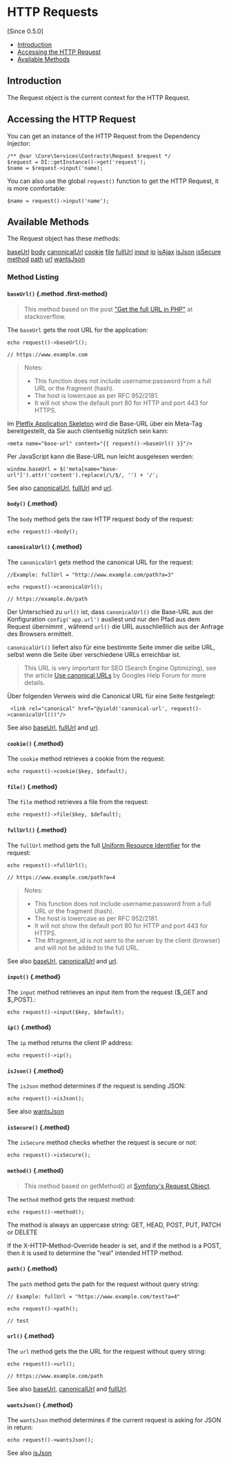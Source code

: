 # HTTP Requests

[Since 0.5.0]

- [Introduction](#introduction)
- [Accessing the HTTP Request](#accessing)
- [Available Methods](#available-methods)

<a name="introduction"></a>
## Introduction

The Request object is the current context for the HTTP Request.

<a name="accessing"></a>
## Accessing the HTTP Request

You can get an instance of the HTTP Request from the Dependency Injector:

    /** @var \Core\Services\Contracts\Request $request */
    $request = DI::getInstance()->get('request');
    $name = $request->input('name);
    
You can also use the global `request()` function to get the HTTP Request, it is more comfortable:
       
    $name = request()->input('name');


<a name="available-methods"></a>
## Available Methods

The Request object has these methods:

<div class="method-list" markdown="1">

[baseUrl](#method-base-url)
[body](#method-body)
[canonicalUrl](#method-canonical-url)
[cookie](#method-cookie)
[file](#method-file)
[fullUrl](#method-full-url)
[input](#method-input)
[ip](#method-ip)
[isAjax](#method-is-ajax)
[isJson](#method-is-json)
[isSecure](#method-is-secure)
[method](#method-method)
[path](#method-path)
[url](#method-url)
[wantsJson](#method-wants-json)

</div>

<a name="method-listing"></a>
### Method Listing

<a name="method-base-url"></a>
#### `baseUrl()` {.method .first-method}

> This method based on the post ["Get the full URL in PHP"](http://stackoverflow.com/questions/6768793/get-the-full-url-in-php) at stackoverflow.    

The `baseUrl` gets the root URL for the application:

    echo request()->baseUrl();

    // https://www.example.com
    
> Notes:
> - This function does not include username:password from a full URL or the fragment (hash).
> - The host is lowercase as per RFC 952/2181.
> - It will not show the default port 80 for HTTP and port 443 for HTTPS.    

Im [Pletfix Application Skeleton](https://github.com/pletfix/app) wird die Base-URL über ein Meta-Tag bereitgestellt, da Sie auch clientseitig nützlich sein kann: 
  
    <meta name="base-url" content="{{ request()->baseUrl() }}"/>

Per JavaScript kann die Base-URL nun leicht ausgelesen werden:

    window.baseUrl = $('meta[name="base-url"]').attr('content').replace(/\/$/, '') + '/';

See also [canonicalUrl](#method-canonical-url), [fullUrl](#method-full-url) and [url](#method-url).


<a name="method-body"></a>
#### `body()` {.method}

The `body` method gets the raw HTTP request body of the request:

    echo request()->body();
    

<a name="method-canonical-url"></a>
#### `canonicalUrl()` {.method}

The `canonicalUrl` gets method the canonical URL for the request:

    //Example: fullUrl = "http://www.example.com/path?a=3"

    echo request()->canonicalUrl();

    // https://example.de/path
  
Der Unterschied zu `url()` ist, dass `canonicalUrl()` die Base-URL aus der Konfiguration `config('app.url')` ausliest 
und nur den Pfad aus dem Request übernimmt , während `url()` die URL ausschließlich aus der Anfrage des Browsers ermittelt.

`canonicalUrl()` liefert also für eine bestimmte Seite immer die selbe URL, selbst wenn die Seite über verschiedene URLs erreichbar ist.

> This URL is very important for SEO (Search Engine Optimizing), see the article 
> [Use canonical URLs](https://support.google.com/webmasters/answer/139066?hl=en) by Googles Help Forum for more details.

Über folgenden Verweis wird die Canonical URL für eine Seite festgelegt:
 
     <link rel="canonical" href="@yield('canonical-url', request()->canonicalUrl())"/>
     
See also [baseUrl](#method-base-url), [fullUrl](#method-full-url) and [url](#method-url).


<a name="method-cookie"></a>
#### `cookie()` {.method}

The `cookie` method retrieves a cookie from the request:

    echo request()->cookie($key, $default);
    

<a name="method-file"></a>
#### `file()` {.method}

The `file` method retrieves a file from the request:

    echo request()->file($key, $default);
    

<a name="method-full-url"></a>
#### `fullUrl()` {.method}

The `fullUrl` method gets the full [Uniform Resource Identifier](https://en.wikipedia.org/wiki/Uniform_Resource_Identifier) for the request:

    echo request()->fullUrl();

    // https://www.example.com/path?a=4
  
> Notes:
> - This function does not include username:password from a full URL or the fragment (hash).
> - The host is lowercase as per RFC 952/2181.
> - It will not show the default port 80 for HTTP and port 443 for HTTPS.
> - The #fragment_id is not sent to the server by the client (browser) and will not be added to the full URL.    

See also [baseUrl](#method-full-url), [canonicalUrl](#method-canonical-url) and [url](#method-url).


<a name="method-input"></a>
#### `input()` {.method}

The `input` method retrieves an input item from the request ($_GET and $_POST).:

    echo request()->input($key, $default);
    

<a name="method-ip"></a>
#### `ip()` {.method}

The `ip` method returns the client IP address:

    echo request()->ip();

    

<a name="method-is-json"></a>
#### `isJson()` {.method}

The `isJson` method determines if the request is sending JSON:

    echo request()->isJson();
    
See also [wantsJson](#method-wants-json)


<a name="method-is-secure"></a>
#### `isSecure()` {.method}

The `isSecure` method checks whether the request is secure or not:

    echo request()->isSecure();
    

<a name="method-method"></a>
#### `method()` {.method}

> This method based on getMethod() at [Symfony's Request Object](https://github.com/symfony/http-foundation/blob/3.2/Request.php).

The `method` method gets the request method:

    echo request()->method();

    
The method is always an uppercase string: GET, HEAD, POST, PUT, PATCH or DELETE

If the X-HTTP-Method-Override header is set, and if the method is a POST, then it is used to determine the "real" intended HTTP method.

     
<a name="method-path"></a>
#### `path()` {.method}

The `path` method gets the path for the request without query string:

    // Example: fullUrl = "https://www.example.com/test?a=4"
    
    echo request()->path();

    // test
    

<a name="method-url"></a>
#### `url()` {.method}

The `url` method gets the the URL for the request without query string:

    echo request()->url();

    // https://www.example.com/path
  
See also [baseUrl](#method-base-url), [canonicalUrl](#method-canonical-url) and [fullUrl](#method-full-url).

    
<a name="method-wants-json"></a>
#### `wantsJson()` {.method}

The `wantsJson` method determines if the current request is asking for JSON in return:

    echo request()->wantsJson();
    
See also [isJson](#method-is-json)
